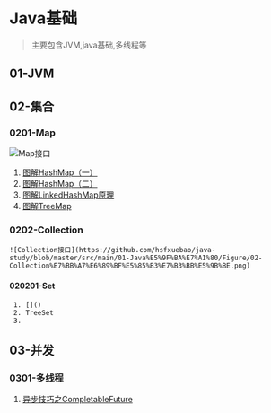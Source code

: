 # Java基础
 > 主要包含JVM,java基础,多线程等

## 01-JVM

## 02-集合
### 0201-Map
   ![Map接口](https://github.com/hsfxuebao/java-study/blob/master/src/main/01-Java%E5%9F%BA%E7%A1%80/Figure/01-Map%E6%8E%A5%E5%8F%A3%E7%BB%A7%E6%89%BF%E5%85%B3%E7%B3%BB.png)
   1. [图解HashMap（一）](https://juejin.im/post/5e7b47acf265da573d61cff5)
   2. [图解HashMap（二）](https://juejin.im/post/5e7b48c46fb9a07cdb469e66)
   3. [图解LinkedHashMap原理](https://juejin.im/post/5e74c4016fb9a07ca601c97a)
   4. [图解TreeMap](https://juejin.im/post/5e7b4f2a5188255e277a3a8e)

### 0202-Collection
    ![Collection接口](https://github.com/hsfxuebao/java-study/blob/master/src/main/01-Java%E5%9F%BA%E7%A1%80/Figure/02-Collection%E7%BB%A7%E6%89%BF%E5%85%B3%E7%B3%BB%E5%9B%BE.png)
#### 020201-Set
     1. []()
     2. TreeSet
     3. 
## 03-并发
### 0301-多线程
1. [异步技巧之CompletableFuture](https://juejin.im/post/5e7abaaae51d452716052f86)
   
   

## 
